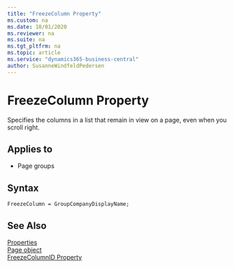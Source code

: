```yaml
---
title: "FreezeColumn Property"
ms.custom: na
ms.date: 10/01/2020
ms.reviewer: na
ms.suite: na
ms.tgt_pltfrm: na
ms.topic: article
ms.service: "dynamics365-business-central"
author: SusanneWindfeldPedersen
---
```


# FreezeColumn Property

Specifies the columns in a list that remain in view on a page, even when you scroll right.
  
## Applies to  
  
- Page groups  

## Syntax

```AL
FreezeColumn = GroupCompanyDisplayName;
```

## See Also  

[Properties](devenv-properties.md)  
[Page object](../devenv-page-object.md)  
[FreezeColumnID Property](devenv-freezecolumnid-property.md)